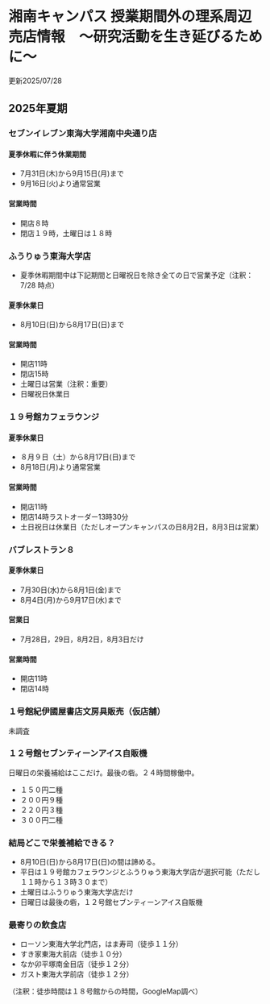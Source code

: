# 湘南キャンパス 授業期間外の理系周辺　売店情報　～研究活動を生き延びるために～ 
更新2025/07/28

## 2025年夏期

### セブンイレブン東海大学湘南中央通り店

#### 夏季休暇に伴う休業期間
- 7月31日(木)から9月15日(月)まで
- 9月16日(火)より通常営業

#### 営業時間
- 開店８時
- 閉店１９時，土曜日は１８時

### ふうりゅう東海大学店

- 夏季休暇期間中は下記期間と日曜祝日を除き全ての日で営業予定（注釈：7/28 時点）
#### 夏季休業日
- 8月10日(日)から8月17日(日)まで

#### 営業時間
- 開店11時
- 閉店15時
- 土曜日は営業（注釈：重要）
- 日曜祝日休業日

### １９号館カフェラウンジ

#### 夏季休業日
- ８月９日（土）から8月17日(日)まで
- 8月18日(月)より通常営業

#### 営業時間
- 開店11時
- 閉店14時ラストオーダー13時30分
- 土日祝日は休業日（ただしオープンキャンパスの日8月2日，8月3日は営業）

### バブレストラン８

#### 夏季休業日
- 7月30日(水)から8月1日(金)まで
- 8月4日(月)から9月17日(水)まで

#### 営業日
- 7月28日，29日，8月2日，8月3日だけ
#### 営業時間
- 開店11時
- 閉店14時

### １号館紀伊國屋書店文房具販売（仮店舗）
未調査

### １２号館セブンティーンアイス自販機

日曜日の栄養補給はここだけ。最後の砦。２４時間稼働中。

- １５０円二種
- ２００円９種
- ２２０円３種
- ３００円二種

### 結局どこで栄養補給できる？
- 8月10日(日)から8月17日(日)の間は諦める。
- 平日は１９号館カフェラウンジとふうりゅう東海大学店が選択可能（ただし１１時から１３時３０まで）
- 土曜日はふうりゅう東海大学店だけ
- 日曜日は最後の砦，１２号館セブンティーンアイス自販機

### 最寄りの飲食店
- ローソン東海大学北門店，はま寿司（徒歩１１分）
- すき家東海大前店（徒歩１０分）
- なか卯平塚南金目店（徒歩１２分）
- ガスト東海大学前店（徒歩１２分）

（注釈：徒歩時間は１８号館からの時間，GoogleMap調べ）




